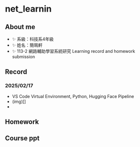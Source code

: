 # net_learnin
## About me
- ✨ 系級：科技系4年級
- ✨ 姓名：簡珮軒
- ✨ 113-2 網路輔助學習系統研究 Learning record and homework submission 
## Record
### 2025/02/17
- VS Code Virtual Environment, Python, Hugging Face Pipeline
- (img)[]
- 
## Homework
## Course ppt
